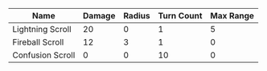 Name|Damage|Radius|Turn Count|Max Range
---|---|---|---|---
Lightning Scroll|20|0|1 |5
Fireball Scroll |12|3|1 |0
Confusion Scroll|0 |0|10|0
